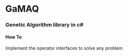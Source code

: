 # GaMAQ

### Genetic Algorithm library in c#


#### How To

Implement the operator interfaces to solve any problem
